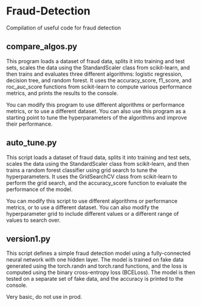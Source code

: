 # Fraud-Detection
Compilation of useful code for fraud detection

## compare_algos.py
This program loads a dataset of fraud data, splits it into training and test sets, scales the data using the StandardScaler class from scikit-learn, and then trains and evaluates three different algorithms: logistic regression, decision tree, and random forest. It uses the accuracy_score, f1_score, and roc_auc_score functions from scikit-learn to compute various performance metrics, and prints the results to the console.

You can modify this program to use different algorithms or performance metrics, or to use a different dataset. You can also use this program as a starting point to tune the hyperparameters of the algorithms and improve their performance.

## auto_tune.py
This script loads a dataset of fraud data, splits it into training and test sets, scales the data using the StandardScaler class from scikit-learn, and then trains a random forest classifier using grid search to tune the hyperparameters. It uses the GridSearchCV class from scikit-learn to perform the grid search, and the accuracy_score function to evaluate the performance of the model.

You can modify this script to use different algorithms or performance metrics, or to use a different dataset. You can also modify the hyperparameter grid to include different values or a different range of values to search over.

## version1.py
This script defines a simple fraud detection model using a fully-connected neural network with one hidden layer. The model is trained on fake data generated using the torch.randn and torch.rand functions, and the loss is computed using the binary cross-entropy loss (BCELoss). The model is then tested on a separate set of fake data, and the accuracy is printed to the console.  

Very basic, do not use in prod.